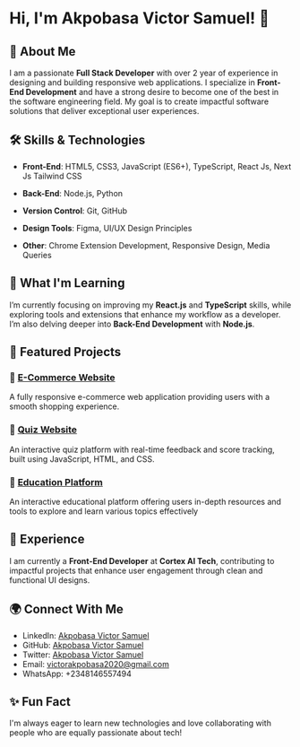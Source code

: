 
# Hi, I'm Akpobasa Victor Samuel! 👋

## 🚀 About Me

I am a passionate **Full Stack Developer** with over 2 year of experience in designing and building responsive web applications. I specialize in **Front-End Development** and have a strong desire to become one of the best in the software engineering field. My goal is to create impactful software solutions that deliver exceptional user experiences.

## 🛠 Skills & Technologies

- **Front-End**: HTML5, CSS3, JavaScript (ES6+), TypeScript, React Js, Next Js Tailwind CSS

- **Back-End**: Node.js, Python
- **Version Control**: Git, GitHub
- **Design Tools**: Figma, UI/UX Design Principles
- **Other**: Chrome Extension Development, Responsive Design, Media Queries

## 🌱 What I'm Learning

I’m currently focusing on improving my **React.js** and **TypeScript** skills, while exploring tools and extensions that enhance my workflow as a developer. I’m also delving deeper into **Back-End Development** with **Node.js**.

## 📂 Featured Projects

### 🔹 [E-Commerce Website](https://ecommerce-website-six-flame.vercel.app/)
A fully responsive e-commerce web application providing users with a smooth shopping experience.

### 🔹 [Quiz Website](https://quiz-website-iota-red.vercel.app/)
An interactive quiz platform with real-time feedback and score tracking, built using JavaScript, HTML, and CSS.

### 🔹 [Education Platform](https://education-website-nine-pi.vercel.app/)
An interactive educational platform offering users in-depth resources and tools to explore and learn various topics effectively

## 💼 Experience

I am currently a **Front-End Developer** at **Cortex AI Tech**, contributing to impactful projects that enhance user engagement through clean and functional UI designs.

## 🌍 Connect With Me

- LinkedIn: [Akpobasa Victor Samuel](http://www.linkedin.com/in/samviccodes)
- GitHub: [Akpobasa Victor Samuel](https://github.com/SamVicCodes)
- Twitter: [Akpobasa Victor Samuel](https://x.com/SamVicCodes)
- Email: victorakpobasa2020@gmail.com
- WhatsApp: +2348146557494

## ✨ Fun Fact

I'm always eager to learn new technologies and love collaborating with people who are equally passionate about tech!
